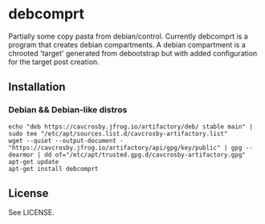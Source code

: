 # debcomprt

Partially some copy pasta from debian/control. Currently debcomprt is a
program that creates debian compartments. A debian compartment is a chrooted
'target' generated from debootstrap but with added configuration for the target
post creation.

## Installation

### Debian && Debian-like distros

```shell
echo "deb https://cavcrosby.jfrog.io/artifactory/deb/ stable main" | sudo tee "/etc/apt/sources.list.d/cavcrosby-artifactory.list"
wget --quiet --output-document - "https://cavcrosby.jfrog.io/artifactory/api/gpg/key/public" | gpg --dearmor | dd of="/etc/apt/trusted.gpg.d/cavcrosby-artifactory.gpg"
apt-get update
apt-get install debcomprt
```

## License

See LICENSE.
